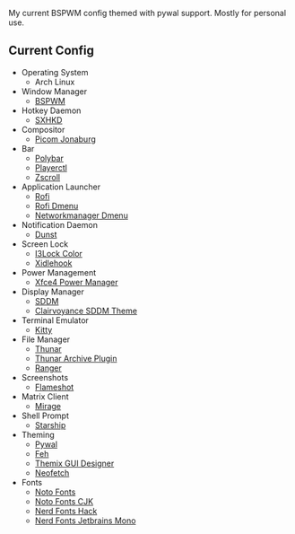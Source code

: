 My current BSPWM config themed with pywal support. Mostly for personal use.

## Current Config

- Operating System
  - Arch Linux
- Window Manager
  - [BSPWM](https://github.com/baskerville/bspwm)
- Hotkey Daemon
  - [SXHKD](https://github.com/baskerville/sxhkd)
- Compositor
  - [Picom Jonaburg](https://github.com/jonaburg/picom)
- Bar
  - [Polybar](https://github.com/polybar/polybar)
  - [Playerctl](https://github.com/altdesktop/playerctl)
  - [Zscroll](https://github.com/noctuid/zscroll)
- Application Launcher
  - [Rofi](https://github.com/davatorium/rofi)
  - [Rofi Dmenu](https://aur.archlinux.org/packages/rofi-dmenu/)
  - [Networkmanager Dmenu](https://github.com/firecat53/networkmanager-dmenu)
- Notification Daemon
  - [Dunst](https://github.com/dunst-project/dunst)
- Screen Lock
  - [I3Lock Color](https://github.com/Raymo111/i3lock-color)
  - [Xidlehook](https://github.com/jD91mZM2/xidlehook)
- Power Management
  - [Xfce4 Power Manager](https://github.com/GalliumOS/xfce4-power-manager)
- Display Manager
  - [SDDM](https://github.com/sddm/sddm)
  - [Clairvoyance SDDM Theme](https://github.com/eayus/sddm-theme-clairvoyance)
- Terminal Emulator
  - [Kitty](https://github.com/kovidgoyal/kitty)
- File Manager
  - [Thunar](https://github.com/xfce-mirror/thunar)
  - [Thunar Archive Plugin](https://github.com/andreldm/thunar-archive-plugin)
  - [Ranger](https://github.com/ranger/ranger)
- Screenshots
  - [Flameshot](https://github.com/flameshot-org/flameshot)
- Matrix Client
  - [Mirage](https://github.com/mirukana/mirage)
- Shell Prompt
  - [Starship](https://github.com/starship/starship)
- Theming
  - [Pywal](https://github.com/dylanaraps/pywal)
  - [Feh](https://github.com/derf/feh)
  - [Themix GUI Designer](https://github.com/themix-project/oomox)
  - [Neofetch](https://github.com/dylanaraps/neofetch)
- Fonts
  - [Noto Fonts](https://archlinux.org/packages/extra/any/noto-fonts/)
  - [Noto Fonts CJK](https://archlinux.org/packages/extra/any/noto-fonts-cjk/)
  - [Nerd Fonts Hack](https://aur.archlinux.org/packages/nerd-fonts-hack/)
  - [Nerd Fonts Jetbrains Mono](https://aur.archlinux.org/packages/nerd-fonts-jetbrains-mono/)
